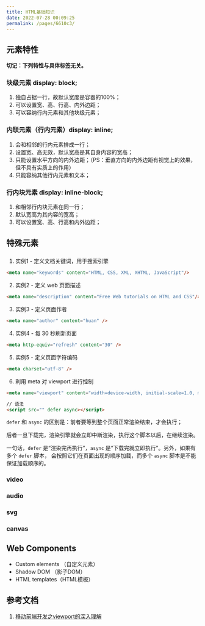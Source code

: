 ```yaml
---
title: HTML基础知识
date: 2022-07-28 00:09:25
permalink: /pages/6610c3/
---
```



## 元素特性
**切记：下列特性与具体标签无关。**
### 块级元素 display: block;
1. 独自占据一行，故默认宽度是容器的100%； 
2. 可以设置宽、高、行高、内外边距； 
3. 可以容纳行内元素和其他块级元素；


### 内联元素（行内元素）display: inline;
1. 会和相邻的行内元素排成一行； 
2. 设置宽、高无效，默认宽高是其自身内容的宽高； 
3. 只能设置水平方向的内外边距；（PS：垂直方向的内外边距有视觉上的效果，但不具有实质上的作用） 
4. 只能容纳其他行内元素和文本；


### 行内块元素 display: inline-block;
1. 和相邻行内块元素在同一行； 
2. 默认宽高为其内容的宽高； 
3. 可以设置宽、高、行高和内外边距；


## 特殊元素
### <meta>
1. 实例1 - 定义文档关键词，用于搜索引擎
```html
<meta name="keywords" content="HTML, CSS, XML, XHTML, JavaScript"/>
```

2. 实例2 - 定义 web 页面描述
```html
<meta name="description" content="Free Web tutorials on HTML and CSS"/>
```

3. 实例3 - 定义页面作者
```html
<meta name="author" content="huan" />
```

4. 实例4 - 每 30 秒刷新页面
```html
<meta http-equiv="refresh" content="30" />
```

5. 实例5 - 定义页面字符编码
```html
<meta charset="utf-8" />
```

6. 利用 meta 对 viewport 进行控制
```html
<meta name="viewport" content="width=device-width, initial-scale=1.0, maximum-scale=1.0, user-scalable=0">
```

```html
// 语法
<script src="" defer async></script>
```

`defer` 和 `async` 的区别是：前者要等到整个页面正常渲染结束，才会执行；

后者一旦下载完，渲染引擎就会立即中断渲染，执行这个脚本以后，在继续渲染。

一句话，`defer` 是“渲染完再执行”，`async` 是“下载完就立即执行”。另外，如果有多个 `defer` 脚本，
会按照它们在页面出现的顺序加载，而多个 `async` 脚本是不能保证加载顺序的。


### video
### audio
### svg
### canvas


## Web Components
- Custom elements （自定义元素） 
- Shadow DOM （影子DOM） 
- HTML templates（HTML模板）


## 参考文档
1. [移动前端开发之viewport的深入理解](https://www.cnblogs.com/2050/p/3877280.html)
